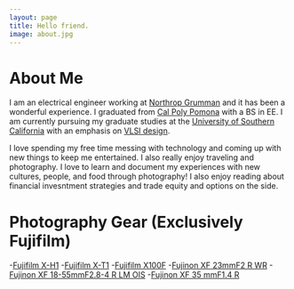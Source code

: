 ```yaml
---
layout: page
title: Hello friend.
image: about.jpg
---
```

# About Me
I am an electrical engineer working at [Northrop Grumman](https://www.northropgrumman.com) and it has been a wonderful experience. I graduated from [Cal Poly Pomona](https://www.cpp.edu/) with a BS in EE. I am currently pursuing my graduate studies at the [University of Southern California](https://www.usc.edu) with an emphasis on [VLSI design](https://en.wikipedia.org/wiki/Very_Large_Scale_Integration).

I love spending my free time messing with technology and coming up with new things to keep me entertained. I also really enjoy traveling and photography. I love to learn and document my experiences with new cultures, people, and food through photography! I also enjoy reading about financial invesntment strategies and trade equity and options on the side.

# Photography Gear (Exclusively Fujifilm)
-[Fujifilm X-H1](https://www.amazon.com/Fujifilm-X-H1-Vertical-Power-Booster/dp/B079PTJ7RT/ref=sr_1_3?dchild=1&keywords=x-h1+fujifilm&qid=1593385151&sr=8-3)
-[Fujifilm X-T1](https://www.amazon.com/Fujifilm-Mirrorless-3-0-Inch-XF18-55mm-F2-8-4-0/dp/B00NF6ZGSM/ref=sr_1_2?dchild=1&keywords=x-t1%2Bfujifilm&qid=1593385176&sr=8-2&th=1)
-[Fujifilm X100F](https://www.amazon.com/Fujifilm-X100F-APS-C-Digital-Camera-Silver/dp/B01N33CT3Z)
-[Fujinon XF 23mmF2 R WR](https://www.amazon.com/Fujinon-XF23mmF2-R-WR-Black/dp/B01KNXOCO8)
-[Fujinon XF 18-55mmF2.8-4 R LM OIS](https://www.amazon.com/Fujinon-XF18-55mmF2-8-4-R-LM-OIS/dp/B0092MD6S0/ref=sr_1_2?dchild=1&keywords=fujinon+18-55&qid=1593385287&s=electronics&sr=1-2)
-[Fujinon XF 35 mmF1.4 R](https://www.amazon.com/Fujifilm-XF-35mm-F1-4-Fujinon-XF35mmF1-4/dp/B006UL00R6)


